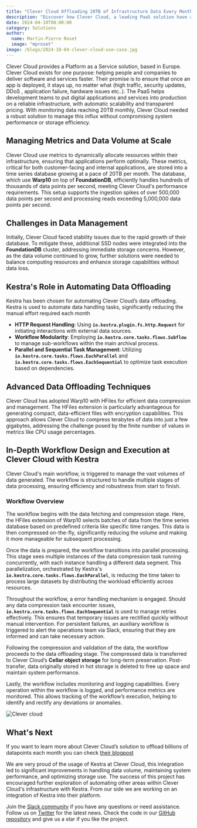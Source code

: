 ```yaml
---
title: "Clever Cloud Offloading 20TB of Infrastructure Data Every Month with Kestra"
description: "Discover how Clever Cloud, a leading PaaS solution have automated their archiving process using Kestra."
date: 2024-04-18T08:00:00
category: Solutions
author:
  name: Martin-Pierre Roset
  image: "mproset"
image: /blogs/2024-18-04-clever-cloud-use-case.jpg
---
```


Clever Cloud provides a Platform as a Service solution, based in Europe. Clever Cloud exists for one purpose: helping people and companies to deliver software and services faster. Their promise is to ensure that once an app is deployed, it stays up, no matter what (high traffic, security updates, DDoS , application failure, hardware issues etc..). The PaaS helps development teams to put digital applications and services into production on a reliable infrastructure, with automatic scalability and transparent pricing. With monitoring data reaching 20TB monthly, Clever Cloud needed a robust solution to manage this influx without compromising system performance or storage efficiency.

## Managing Metrics and Data Volume at Scale

Clever Cloud use metrics to dynamically allocate resources within their infrastructure, ensuring that applications perform optimally. These metrics, critical for both customer-facing and internal applications, are stored into a time series database growing at a pace of 20TB per month. The database, which use **Warp10** on top of **FoundationDB**, efficiently handles hundreds of thousands of data points per second, meeting Clever Cloud's performance requirements. This setup supports the ingestion spikes of over 500,000 data points per second and processing reads exceeding 5,000,000 data points per second.

## Challenges in Data Management

Initially, Clever Cloud faced stability issues due to the rapid growth of their database. To mitigate these, additional SSD nodes were integrated into the **FoundationDB** cluster, addressing immediate storage concerns. However, as the data volume continued to grow, further solutions were needed to balance computing resources and enhance storage capabilities without data loss.

## **Kestra's Role in Automating Data Offloading**

Kestra has been chosen for automating Clever Cloud’s data offloading. Kestra is used to automate data handling tasks, significantly reducing the manual effort required each month

- **HTTP Request Handling**: Using **`io.kestra.plugin.fs.http.Request`** for initiating interactions with external data sources.
- **Workflow Modularity**: Employing **`io.kestra.core.tasks.flows.Subflow`** to manage sub-workflows within the main archival process.
- **Parallel and Sequential Task Management**: Utilizing **`io.kestra.core.tasks.flows.EachParallel`** and **`io.kestra.core.tasks.flows.EachSequential`** to optimize task execution based on dependencies.

## Advanced Data Offloading Techniques

Clever Cloud has adopted Warp10 with HFiles for efficient data compression and management. The HFiles extension is particularly advantageous for generating compact, data-efficient files with encryption capabilities. This approach allows Clever Cloud to compress terabytes of data into just a few gigabytes, addressing the challenge posed by the finite number of values in metrics like CPU usage percentages.

## **In-Depth Workflow Design and Execution at Clever Cloud with Kestra**

Clever Cloud's main workflow, is triggered to manage the vast volumes of data generated. The workflow is structured to handle multiple stages of data processing, ensuring efficiency and robustness from start to finish.

### Workflow Overview

The workflow begins with the data fetching and compression stage. Here, the HFiles extension of Warp10 selects batches of data from the time series database based on predefined criteria like specific time ranges. This data is then compressed on-the-fly, significantly reducing the volume and making it more manageable for subsequent processing.

Once the data is prepared, the workflow transitions into parallel processing. This stage sees multiple instances of the data compression task running concurrently, with each instance handling a different data segment. This parallelization, orchestrated by Kestra's **`io.kestra.core.tasks.flows.EachParallel`**, is reducing the time taken to process large datasets by distributing the workload efficiently across resources.

Throughout the workflow, a error handling mechanism is engaged. Should any data compression task encounter issues, **`io.kestra.core.tasks.flows.EachSequential`** is used to manage retries effectively. This ensures that temporary issues are rectified quickly without manual intervention. For persistent failures, an auxiliary workflow is triggered to alert the operations team via Slack, ensuring that they are informed and can take necessary action.

Following the compression and validation of the data, the workflow proceeds to the data offloading stage. The compressed data is transferred to Clever Cloud’s **Cellar object storage** for long-term preservation. Post-transfer, data originally stored in hot storage is deleted to free up space and maintain system performance.

Lastly, the workflow includes monitoring and logging capabilities. Every operation within the workflow is logged, and performance metrics are monitored. This allows tracking of the workflow’s execution, helping to identify and rectify any deviations or anomalies.

![Clever cloud](/blogs/2024-18-04-clever-cloud-use-case/workflow.png)

## What's Next

If you want to learn more about Clever Cloud’s solution to offload billions of datapoints each month you can check [their blogpost](https://www.clever-cloud.com/blog/engineering/2024/04/04/metrics-offloading-billions-of-datapoints-each-month/)

We are very proud of the usage of Kestra at Clever Cloud, this integration led to significant improvements in handling data volume, maintaining system performance, and optimizing storage use. The success of this project has encouraged further exploration of automating other areas within Clever Cloud's infrastructure with Kestra. From our side we are working on an integration of Kestra into their platform.

Join the [Slack community](https://kestra.io/slack) if you have any questions or need assistance.
Follow us on [Twitter](https://twitter.com/kestra_io) for the latest news.
Check the code in our [GitHub repository](https://github.com/kestra-io/kestra) and give us a star if you like the project.
